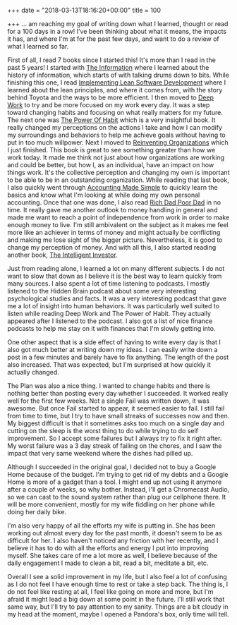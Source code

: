 +++
date = "2018-03-13T18:16:20+00:00"
title = 100

+++
... am reaching my goal of writing down what I learned, thought or read for a 100 days in a row! I've been thinking about what it means, the impacts it has, and where I'm at for the past few days, and want to do a review of what I learned so far.

First of all, I read 7 books since I started this! It's more than I read in the past 5 years! I started with [The Information](https://www.amazon.com/Information-History-Theory-Flood/dp/1400096235/ref=as_sl_pc_tf_til?tag=grochat-20&linkCode=w00&linkId=e48580357e6f14c74f34f8969f58d5d7&creativeASIN=1400096235) where I learned about the history of information, which starts of with talking drums down to bits. While finishing this one, I read [Implementing Lean Software Development](https://www.amazon.com/Implementing-Lean-Software-Development-Concept/dp/0321437381/ref=as_sl_pc_tf_til?tag=grochat-20&linkCode=w00&linkId=0a598f7b012d12fbd4875ae0a21b88dd&creativeASIN=0321437381) where I learned about the lean principles, and where it comes from, with the story behind Toyota and the ways to be more efficient. I then moved to [Deep Work](https://www.amazon.com/gp/product/1455586692/ref=as_li_tl?ie=UTF8&camp=1789&creative=9325&creativeASIN=1455586692&linkCode=as2&tag=grochat-20&linkId=656f46ccb19aebc7272ca0e4e2c18441) to try and be more focused on my work every day. It was a step toward changing habits and focusing on what really matters for my future. The next one was [The Power Of Habit](https://www.amazon.com/Power-Habit-What-Life-Business/dp/081298160X/ref=as_sl_pc_tf_til?tag=grochat-20&linkCode=w00&linkId=98a468dcb70061e9a5f26c9e7b3ce24a&creativeASIN=081298160X) which is a very insightful book. It really changed my perceptions on the actions I take and how I can modify my surroundings and behaviors to help me achieve goals without having to put in too much willpower. Next I moved to [Reinventing Organizations](https://www.amazon.com/Reinventing-Organizations-Frederic-Laloux/dp/2960133501/ref=as_sl_pc_tf_til?tag=grochat-20&linkCode=w00&linkId=16863a1649df82b5cc3f9efbc9aa1103&creativeASIN=2960133501) which I just finished. This book is great to see something greater than how we work today. It made me think not just about how organizations are working and could be better, but how I, as an individual, have an impact on how things work. It's the collective perception and changing my own is important to be able to be in an outstanding organization. While reading that last book, I also quickly went through [Accounting Made Simple](https://www.amazon.com/Accounting-Made-Simple-Explained-Pages/dp/0981454224/ref=as_sl_pc_tf_til?tag=grochat-20&linkCode=w00&linkId=610acf5675e1a4afee40bc3583078bb2&creativeASIN=0981454224) to quickly learn the basics and know what I'm looking at while doing my own personal accounting. Once that one was done, I also read [Rich Dad Poor Dad](https://www.amazon.com/Rich-Dad-Poor-Teach-Middle/dp/1612680003/ref=as_sl_pc_tf_til?tag=grochat-20&linkCode=w00&linkId=ab72ed8229dbb0b9183b7c8af3a738c8&creativeASIN=1612680003) in no time. It really gave me another outlook to money handling in general and made me want to reach a point of independence from work in order to make enough money to live. I'm still ambivalent on the subject as it makes me feel more like an achiever in terms of money and might actually be conflicting and making me lose sight of the bigger picture. Nevertheless, it is good to change my perception of money. And with all this, I also started reading another book, [The Intelligent Investor](https://www.amazon.com/Intelligent-Investor-Definitive-Investing-Essentials/dp/0060555661/ref=as_sl_pc_qf_sp_asin_til?tag=grochat-20&linkCode=w00&linkId=1e3e2c9c4983efac6efede93555eb72d&creativeASIN=0060555661).

Just from reading alone, I learned a lot on many different subjects. I do not want to slow that down as I believe it is the best way to learn quickly from many sources. I also spent a lot of time listening to podcasts. I mostly listened to the Hidden Brain podcast about some very interesting psychological studies and facts. It was a very interesting podcast that gave me a lot of insight into human behaviors. It was particularly well suited to listen while reading Deep Work and The Power of Habit. They actually appeared after I listened to the podcast. I also got a list of nice finance podcasts to help me stay on it with finances that I'm slowly getting into.

One other aspect that is a side effect of having to write every day is that I also got much better at writing down my ideas. I can easily write down a post in a few minutes and barely have to fix anything. The length of the post also increased. That was expected, but I'm surprised at how quickly it actually changed.

The Plan was also a nice thing. I wanted to change habits and there is nothing better than posting every day whether I succeeded. It worked really well for the first few weeks. Not a single Fail was written down, it was awesome. But once Fail started to appear, it seemed easier to fail. I still fail from time to time, but I try to have small streaks of successes now and then. My biggest difficult is that it sometimes asks too much on a single day and cutting on the sleep is the worst thing to do while trying to do self improvement. So I accept some failures but I always try to fix it right after. My worst failure was a 3 day streak of failing on the chores, and I saw the impact that very same weekend where the dishes had pilled up.

Although I succeeded in the original goal, I decided not to buy a Google Home because of the budget. I'm trying to get rid of my debts and a Google Home is more of a gadget than a tool. I might end up not using it anymore after a couple of weeks, so why bother. Instead, I'll get a Chromecast Audio, so we can cast to the sound system rather than plug our cellphone there. It will be more convenient, mostly for my wife fiddling on her phone while doing her daily bike.

I'm also very happy of all the efforts my wife is putting in. She has been working out almost every day for the past month, it doesn't seem to be as difficult for her. I also haven't noticed any friction with her recently, and I believe it has to do with all the efforts and energy I put into improving myself. She takes care of me a lot more as well, I believe because of the daily engagement I made to clean a bit, read a bit, meditate a bit, etc.

Overall I see a solid improvement in my life, but I also feel a lot of confusing as I do not feel I have enough time to rest or take a step back. The thing is, I do not feel like resting at all, I feel like going on more and more, but I'm afraid it might lead a big down at some point in the future. I'll still work that same way, but I'll try to pay attention to my sanity. Things are a bit cloudy in my head at the moment, maybe I opened a Pandora's box, only time will tell.